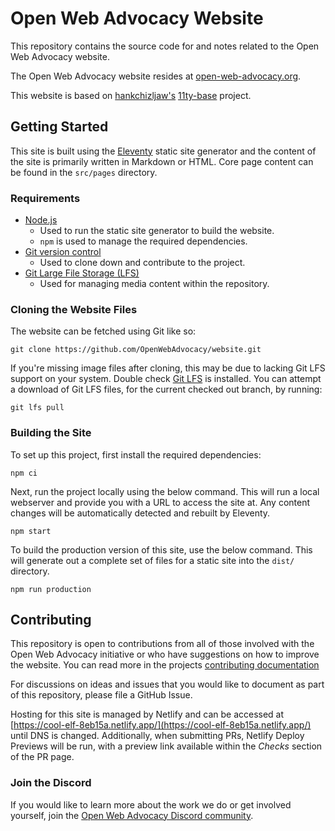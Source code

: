 # Open Web Advocacy Website

This repository contains the source code for and notes related to the Open Web Advocacy website.

The Open Web Advocacy website resides at [open-web-advocacy.org](https://open-web-advocacy.org).

This website is based on [hankchizljaw's](https://github.com/hankchizljaw) [11ty-base](https://github.com/hankchizljaw/11ty-base) project.

## Getting Started

This site is built using the [Eleventy](https://www.11ty.dev/) static site generator and the content of the site is primarily written in Markdown or HTML. Core page content can be found in the `src/pages` directory.

### Requirements

- [Node.js](https://nodejs.org/en/)
  - Used to run the static site generator to build the website.
  - `npm` is used to manage the required dependencies.
- [Git version control](https://git-scm.com/)
  - Used to clone down and contribute to the project.
- [Git Large File Storage (LFS)](https://git-lfs.github.com/)
  - Used for managing media content within the repository.

### Cloning the Website Files

The website can be fetched using Git like so:

    git clone https://github.com/OpenWebAdvocacy/website.git

If you're missing image files after cloning, this may be due to lacking Git LFS support on your system. Double check [Git LFS](https://git-lfs.github.com/) is installed. You can attempt a download of Git LFS files, for the current checked out branch, by running:

    git lfs pull

### Building the Site

To set up this project, first install the required dependencies:

    npm ci

Next, run the project locally using the below command. This will run a local webserver and provide you with a URL to access the site at. Any content changes will be automatically detected and rebuilt by Eleventy.

    npm start

To build the production version of this site, use the below command. This will generate out a complete set of files for a static site into the `dist/` directory.

    npm run production

## Contributing

This repository is open to contributions from all of those involved with the Open Web Advocacy initiative or who have suggestions on how to improve the website.  You can read more in the projects [contributing documentation](./.github/CONTRIBUTING.md)

For discussions on ideas and issues that you would like to document as part of this repository, please file a GitHub Issue.

Hosting for this site is managed by Netlify and can be accessed at [https://cool-elf-8eb15a.netlify.app/](https://cool-elf-8eb15a.netlify.app/) until DNS is changed.  Additionally, when submitting PRs, Netlify Deploy Previews will be run, with a preview link available within the _Checks_ section of the PR page.

### Join the Discord

If you would like to learn more about the work we do or get involved yourself, join the [Open Web Advocacy Discord community](https://discord.gg/x53hkqrRKx).
